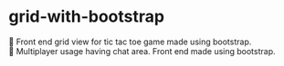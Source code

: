 
# grid-with-bootstrap
:pencil: Front end grid view for tic tac toe game made using bootstrap. </br>
:man: Multiplayer usage having chat area. 
Front end made using bootstrap.
